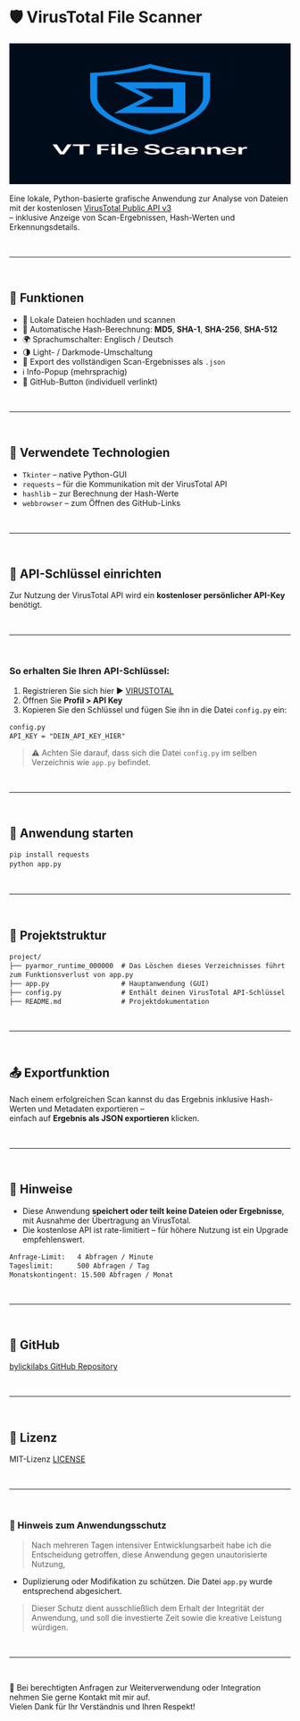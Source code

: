 # 🛡️ VirusTotal File Scanner

![Logo](/assets/logo.png)

Eine lokale, Python-basierte grafische Anwendung zur Analyse von Dateien mit der kostenlosen [VirusTotal Public API v3](https://www.virustotal.com/)  
– inklusive Anzeige von Scan-Ergebnissen, Hash-Werten und Erkennungsdetails.

<br>

---

<br>

## 🎯 Funktionen

- 📁 Lokale Dateien hochladen und scannen  
- 🔐 Automatische Hash-Berechnung: **MD5**, **SHA-1**, **SHA-256**, **SHA-512**  
- 🌍 Sprachumschalter: Englisch / Deutsch  
- 🌗 Light- / Darkmode-Umschaltung  
- 🧾 Export des vollständigen Scan-Ergebnisses als `.json`  
- ℹ️ Info-Popup (mehrsprachig)  
- 🔗 GitHub-Button (individuell verlinkt)  

<br>

---

<br>

## 🧰 Verwendete Technologien

- `Tkinter` – native Python-GUI  
- `requests` – für die Kommunikation mit der VirusTotal API  
- `hashlib` – zur Berechnung der Hash-Werte  
- `webbrowser` – zum Öffnen des GitHub-Links  

<br>

---

<br>

## 🔑 API-Schlüssel einrichten

Zur Nutzung der VirusTotal API wird ein **kostenloser persönlicher API-Key** benötigt.

<br>

---

<br>

### So erhalten Sie Ihren API-Schlüssel:

1. Registrieren Sie sich hier ► [VIRUSTOTAL](https://www.virustotal.com/gui/join-us)  
2. Öffnen Sie **Profil > API Key**  
3. Kopieren Sie den Schlüssel und fügen Sie ihn in die Datei `config.py` ein:

```yarn
config.py
API_KEY = "DEIN_API_KEY_HIER"
```

> ⚠️ Achten Sie darauf, dass sich die Datei `config.py` im selben Verzeichnis wie `app.py` befindet.

<br>

---

<br>

## 🚀 Anwendung starten

```bash
pip install requests
python app.py
```

<br>

---

<br>

## 📂 Projektstruktur

```yarn
project/
├── pyarmor_runtime_000000  # Das Löschen dieses Verzeichnisses führt zum Funktionsverlust von app.py
├── app.py                  # Hauptanwendung (GUI)
├── config.py               # Enthält deinen VirusTotal API-Schlüssel
├── README.md               # Projektdokumentation
```

<br>

---

<br>

## 📤 Exportfunktion

Nach einem erfolgreichen Scan kannst du das Ergebnis inklusive Hash-Werten und Metadaten exportieren –  
einfach auf **Ergebnis als JSON exportieren** klicken.

<br>

---

<br>

## 📌 Hinweise

- Diese Anwendung **speichert oder teilt keine Dateien oder Ergebnisse**, mit Ausnahme der Übertragung an VirusTotal.  
- Die kostenlose API ist rate-limitiert – für höhere Nutzung ist ein Upgrade empfehlenswert.

```yarn
Anfrage-Limit:   4 Abfragen / Minute  
Tageslimit:      500 Abfragen / Tag  
Monatskontingent: 15.500 Abfragen / Monat  
```

<br>

---

<br>

## 🔗 GitHub

[bylickilabs GitHub Repository](https://github.com/bylickilabs)

<br>

---

<br>

## 📜 Lizenz

MIT-Lizenz [LICENSE](LICENSE)

<br>

---

<br>

### 🔐 Hinweis zum Anwendungsschutz

> Nach mehreren Tagen intensiver Entwicklungsarbeit habe ich die Entscheidung getroffen, diese Anwendung gegen unautorisierte Nutzung,  
  - Duplizierung oder Modifikation zu schützen. Die Datei `app.py` wurde entsprechend abgesichert.

> Dieser Schutz dient ausschließlich dem Erhalt der Integrität der Anwendung, und soll die investierte Zeit sowie die kreative Leistung würdigen.

<br>

---

<br>

📩 Bei berechtigten Anfragen zur Weiterverwendung oder Integration nehmen Sie gerne Kontakt mit mir auf.  
Vielen Dank für Ihr Verständnis und Ihren Respekt!
